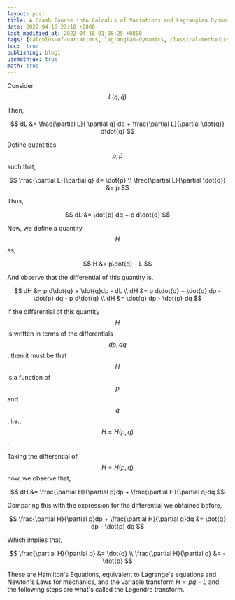 ```yaml
---
layout: post
title: A Crash Course into Calculus of Variations and Lagrangian Dynamics
date: 2022-04-18 23:18 +0800
last_modified_at: 2022-04-18 01:08:25 +0800
tags: [calculus-of-variations, lagrangian-dynamics, classical-mechanics, mechanics, analytical-mechanics, lagrangians, hamiltonians]
toc:  true
publishing: blog1
usemathjax: true
math: true
---
```


Consider $$ L(q, \dot{q}) $$

Then,

$$
    dL &= \frac{\partial L}{ \partial q} dq + \frac{\partial L}{\partial \dot{q}} d\dot{q}
$$

Define quantities $$ p, \dot{p} $$ such that, 

$$ \frac{\partial L}{\partial q}  &= \dot{p} \\
  \frac{\partial L}{\partial \dot{q}} &= p
$$

Thus,

$$ dL &= \dot{p} dq + p d\dot{q} $$

Now, we define a quantity $$ H $$ as,

$$ H &= p\dot{q} - L $$

And observe that the differential of this quantity is,

$$ dH &= p d\dot{q} + \dot{q}dp - dL \\ 
  dH &= p d\dot{q} + \dot{q} dp - \dot{p} dq - p d\dot{q} \\
  dH &= \dot{q} dp - \dot{p} dq
$$

If the differential of this quantity $$H$$ is written in terms of the differentials $$dp, dq$$, then it must be that $$H$$ is a function of $$p$$ and $$q$$, i.e., $$H = H(p, q)$$.

Taking the differential of $$H = H(p, q)$$ now, we observe that,

$$
  dH &= \frac{\partial H}{\partial p}dp + \frac{\partial H}{\partial q}dq
$$

Comparing this with the expression for the differential we obtained before,

$$
  \frac{\partial H}{\partial p}dp + \frac{\partial H}{\partial q}dq &= \dot{q} dp - \dot{p} dq
$$

Which implies that,

$$
  \frac{\partial H}{\partial p} &= \dot{q} \\
  \frac{\partial H}{\partial q} &= -\dot{p}
$$

These are Hamilton's Equations, equivalent to Lagrange's equations and Newton's Laws for mechanics, and the variable transform $H = p\dot{q} - L$ and the following steps are what's called the Legendre transform. 
